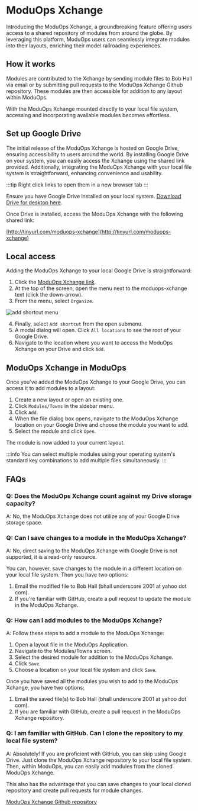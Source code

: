 # ModuOps Xchange

Introducing the ModuOps Xchange, a groundbreaking feature offering users access to a shared repository of modules from around the globe. By leveraging this platform, ModuOps users can seamlessly integrate modules into their layouts, enriching their model railroading experiences.

## How it works

Modules are contributed to the Xchange by sending module files to Bob Hall via email or by submitting pull requests to the ModuOps Xchange Github repository. These modules are then accessible for addition to any layout within ModuOps.

With the ModuOps Xchange mounted directly to your local file system, accessing and incorporating available modules becomes effortless.

## Set up Google Drive

The initial release of the ModuOps Xchange is hosted on Google Drive, ensuring accessibility to users around the world. By installing Google Drive on your system, you can easily access the Xchange using the shared link provided. Additionally, integrating the ModuOps Xchange with your local file system is straightforward, enhancing convenience and usability.

:::tip
Right click links to open them in a new browser tab
:::

Ensure you have Google Drive installed on your local system. [Download Drive for desktop here](https://www.google.com/drive/download/).

Once Drive is installed, access the ModuOps Xchange with the following shared link:

[http://tinyurl.com/moduops-xchange](http://tinyurl.com/moduops-xchange)

## Local access

Adding the ModuOps Xchange to your local Google Drive is straightforward:

1. Click the [ModuOps Xchange link](http://tinyurl.com/moduops-xchange).
2. At the top of the screen, open the menu next to the moduops-xchange text (click the down-arrow).
3. From the menu, select `Organize`.

![add shortcut menu](/img/add-shortcut.png)

4. Finally, select `Add shortcut` from the open submenu.
5. A modal dialog will open. Click `All locations` to see the root of your Google Drive.
6. Navigate to the location where you want to access the ModuOps Xchange on your Drive and click `Add`.

## ModuOps Xchange in ModuOps

Once you've added the ModuOps Xchange to your Google Drive, you can access it to add modules to a layout:

1. Create a new layout or open an existing one.
2. Click `Modules/Towns` in the sidebar menu.
3. Click `Add`.
4. When the file dialog box opens, navigate to the ModuOps Xchange location on your Google Drive and choose the module you want to add.
5. Select the module and click `Open`.

The module is now added to your current layout.

:::info
You can select multiple modules using your operating system's standard key combinations to add multiple files simultaneously.
:::

## FAQs

### Q: Does the ModuOps Xchange count against my Drive storage capacity?

A: No, the ModuOps Xchange does not utilize any of your Google Drive storage space.

### Q: Can I save changes to a module in the ModuOps Xchange?

A: No, direct saving to the ModuOps Xchange with Google Drive is not supported, it is a read-only resource.

You can, however, save changes to the module in a different location on your local file system. Then you have two options:

1. Email the modified file to Bob Hall (bhall underscore 2001 at yahoo dot com).
2. If you're familiar with GitHub, create a pull request to update the module in the ModuOps Xchange.

### Q: How can I add modules to the ModuOps Xchange?

A: Follow these steps to add a module to the ModuOps Xchange:

1. Open a layout file in the ModuOps Application.
2. Navigate to the Modules/Towns screen.
3. Select the desired module for addition to the ModuOps Xchange.
4. Click `Save`.
5. Choose a location on your local file system and click `Save`.

Once you have saved all the modules you wish to add to the ModuOps Xchange, you have two options:

1. Email the saved file(s) to Bob Hall (bhall underscore 2001 at yahoo dot com).
2. If you are familiar with GitHub, create a pull request in the ModuOps Xchange repository.

### Q: I am familiar with GitHub. Can I clone the repository to my local file system?

A: Absolutely! If you are proficient with GitHub, you can skip using Google Drive. Just clone the ModuOps Xchange repository to your local file system. Then, within ModuOps, you can easily add modules from the cloned ModuOps Xchange.

This also has the advantage that you can save changes to your local cloned repository and create pull requests for module changes.

[ModuOps Xchange Github repository](https://github.com/bhall2001/moduops-xchange)

